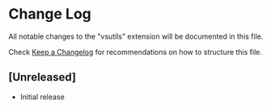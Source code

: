 # Change Log

All notable changes to the "vsutils" extension will be documented in this file.

Check [Keep a Changelog](http://keepachangelog.com/) for recommendations on how to structure this file.

## [Unreleased]

- Initial release